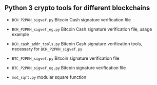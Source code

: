 ## Python 3 crypto tools for different blockchains

- ```BCH_P2PKH_sigvef.py``` Bitcoin Cash signature verification file

- ```BCH_P2PKH_sigvef_eg.py``` Bitcoin Cash signature verification file, usage example

- ```BCH_cash_addr_tools.py``` Bitcoin Cash signature verification tools, necessary for ```BCH_P2PKH_sigvef.py```

- ```BTC_P2PKH_sigvef.py```	Bitcoin signature verification file

- ```BTC_P2PKH_sigvef_eg.py```	Bitcoin signature verification file

- ```mod_sqrt.py```	modular square function
